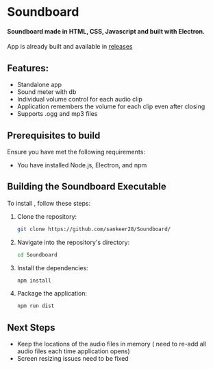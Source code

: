 # Soundboard
#### Soundboard made in HTML, CSS, Javascript and built with Electron.
App is already built and available in [releases](https://github.com/sankeer28/Soundboard/releases/tag/Soundboard)
## Features:
- Standalone app
- Sound meter with db
- Individual volume control for each audio clip
- Application remembers the volume for each clip even after closing
- Supports .ogg and mp3 files
  
## Prerequisites to build

Ensure you have met the following requirements:

* You have installed Node.js, Electron, and npm

## Building the Soundboard Executable

To install <Your-Project-Name>, follow these steps:

1. Clone the repository:
    ```bash
    git clone https://github.com/sankeer28/Soundboard/
    ```
2. Navigate into the repository's directory:
    ```bash
    cd Soundboard
    ```
3. Install the dependencies:
    ```bash
    npm install
    ```
4. Package the application:
    ```bash
    npm run dist
    ```
## Next Steps
- Keep the locations of the audio files in memory ( need to re-add all audio files each time application opens)
- Screen resizing issues need to be fixed
